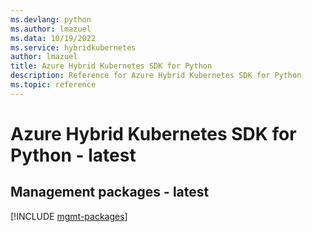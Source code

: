 ```yaml
---
ms.devlang: python
ms.author: lmazuel
ms.data: 10/19/2022
ms.service: hybridkubernetes
author: lmazuel
title: Azure Hybrid Kubernetes SDK for Python
description: Reference for Azure Hybrid Kubernetes SDK for Python
ms.topic: reference
---
```

# Azure Hybrid Kubernetes SDK for Python - latest

## Management packages - latest
[!INCLUDE [mgmt-packages](hybrid-kubernetes-mgmt-index.md)]